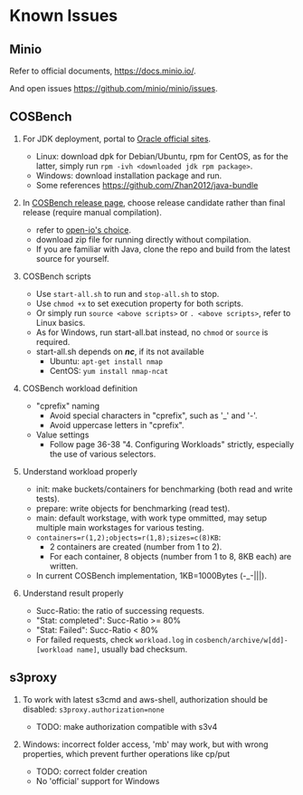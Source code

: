 # Known Issues

## Minio

Refer to official documents, <https://docs.minio.io/>.

And open issues <https://github.com/minio/minio/issues>.

## COSBench

1. For JDK deployment, portal to [Oracle official sites](http://www.oracle.com/technetwork/cn/java/javase/downloads/index.html).
    * Linux: download dpk for Debian/Ubuntu, rpm for CentOS, as for the latter, simply run `rpm -ivh <downloaded jdk rpm package>`.
    * Windows: download installation package and run.
    * Some references <https://github.com/Zhan2012/java-bundle>

2. In [COSBench release page](https://github.com/intel-cloud/cosbench/releases), choose release candidate rather than final release (require manual compilation).
    * refer to [open-io's choice](https://github.com/open-io/cosbench/releases).
    * download zip file for running directly without compilation.
    * If you are familiar with Java, clone the repo and build from the latest source for yourself.

3. COSBench scripts
    * Use `start-all.sh` to run and `stop-all.sh` to stop.
    * Use `chmod +x` to set execution property for both scripts.
    * Or simply run `source <above scripts>` or `. <above scripts>`, refer to Linux basics.
    * As for Windows, run start-all.bat instead, no `chmod` or `source` is required.
    * start-all.sh depends on _**nc**_, if its not available
        * Ubuntu: `apt-get install nmap`
        * CentOS: `yum install nmap-ncat`

4. COSBench workload definition
    * "cprefix" naming
        * Avoid special characters in "cprefix", such as '\_' and '-'.
        * Avoid uppercase letters in "cprefix".
    * Value settings
        * Follow page 36-38 "4. Configuring Workloads" strictly, especially the use of various selectors.

5. Understand workload properly
    * init: make buckets/containers for benchmarking (both read and write tests).
    * prepare: write objects for benchmarking (read test).
    * main: default workstage, with work type ommitted, may setup multiple main workstages for various testing.
    * `containers=r(1,2);objects=r(1,8);sizes=c(8)KB`:
        * 2 containers are created (number from 1 to 2).
        * For each container, 8 objects (number from 1 to 8, 8KB each) are written.
    * In current COSBench implementation, 1KB=1000Bytes (-\_-\|\|\|).

6. Understand result properly
    * Succ-Ratio: the ratio of successing requests.
    * "Stat: completed": Succ-Ratio >= 80%
    * "Stat: Failed": Succ-Ratio < 80%
    * For failed requests, check `workload.log` in `cosbench/archive/w[dd]-[workload name]`, usually bad checksum.

## s3proxy

1. To work with latest s3cmd and aws-shell, authorization should be disabled: `s3proxy.authorization=none`
    * TODO: make authorization compatible with s3v4

2. Windows: incorrect folder access, 'mb' may work, but with wrong properties, which prevent further operations like cp/put
    * TODO: correct folder creation
    * No 'official' support for Windows 

